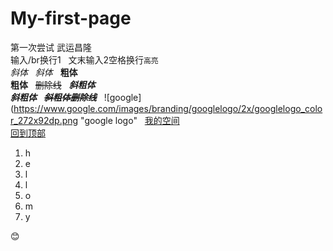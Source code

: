 # My-first-page
第一次尝试 武运昌隆
</br>  输入/br换行1  
文末输入2空格换行`高亮`  
*斜体*  
_斜体_  
**粗体**  
__粗体__  
~~删除线~~  
***斜粗体***  
___斜粗体___  
***~~斜粗体删除线~~***  
![google](https://www.google.com/images/branding/googlelogo/2x/googlelogo_color_272x92dp.png "google logo"  
[我的空间](https://user.qzone.qq.com/49803689/infocenter)  
[回到顶部](#readme)  
1. h  
1. e  
1. l  
1. l  
1. o  
2. m  
2. y  

:blush:
